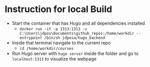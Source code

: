 # Instruction for local Build

- Start the container that has Hugo and all dependencies installed
    - `docker run -it -p 1313:1313 -v C:\Users\jdpos\Documents\github_repos:/home/workdir --entrypoint /bin/sh jdposa/hugo_backend`
- Inside that terminal navigate to the current repo
    - `cd /home/workdir/courses`
- Run Hugo server with `hugo server` inside the folder and go to `localhost:1313` to visualize the webpage